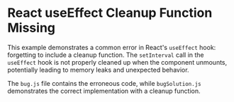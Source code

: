 # React useEffect Cleanup Function Missing
This example demonstrates a common error in React's `useEffect` hook: forgetting to include a cleanup function.  The `setInterval` call in the `useEffect` hook is not properly cleaned up when the component unmounts, potentially leading to memory leaks and unexpected behavior.

The `bug.js` file contains the erroneous code, while `bugSolution.js` demonstrates the correct implementation with a cleanup function.